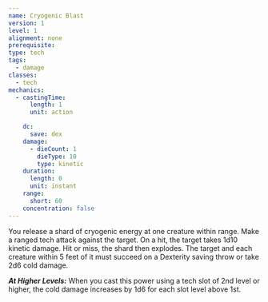 ```yaml
---
name: Cryogenic Blast
version: 1
level: 1
alignment: none
prerequisite: 
type: tech
tags:
  - damage
classes:
  - tech
mechanics:
  - castingTime:
      length: 1
      unit: action

    dc:
      save: dex
    damage:
      - dieCount: 1
        dieType: 10
        type: kinetic
    duration:
      length: 0
      unit: instant
    range:
      short: 60
    concentration: false
---
```

You release a shard of cryogenic energy at one creature within range. Make a ranged tech attack against the target. On a hit, the target takes 1d10 kinetic damage. Hit or miss, the shard then explodes. The target and each creature within 5 feet of it must succeed on a Dexterity saving throw or take 2d6 cold damage.

***__At Higher Levels__:*** When you cast this power using a tech slot of 2nd level or higher, the cold damage increases by 1d6 for each slot level above 1st.
    